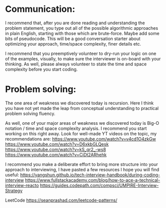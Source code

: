 # Communication:
 I recommend that, after you are done reading and understanding the problem statement, you type out all of the possible algorithmic approaches in plain English, starting with those which are brute-force. Maybe add some bits of pseudocode. This will be a good conversation starter about optimizing your approach, time/space complexity, finer details etc.

I recommend that you preemptively volunteer to dry-run your logic on one of the examples, visually, to make sure the interviewer is on-board with your thinking.
As well, please always volunteer to state the time and space complexity before you start coding.

# Problem solving:
The one area of weakness we discovered today is recursion. Here I think you have not yet made the leap from conceptual understanding to practical problem solving fluency.

As well, one of your major areas of weakness we discovered today is Big-O notation / time and space complexity analysis. I recommend you start working on this right away.
Look for well-made YT videos on the topic, my recommendations are:
https://www.youtube.com/watch?v=v4cd1O4zkGw
https://www.youtube.com/watch?v=D6xkbGLQesk
https://www.youtube.com/watch?v=kS_gr2_-ws8
https://www.youtube.com/watch?v=CiDt2ARhehk

I recommend you make a deliberate effort to bring more structure into your approach to interviewing, I have pasted a few resources I hope you will find useful:
https://yangshun.github.io/tech-interview-handbook/during-coding-interview
https://www.fullstackacademy.com/blog/how-to-ace-a-technical-interview-reacto
https://guides.codepath.com/compsci/UMPIRE-Interview-Strategy


LeetCode
https://seanprashad.com/leetcode-patterns/
